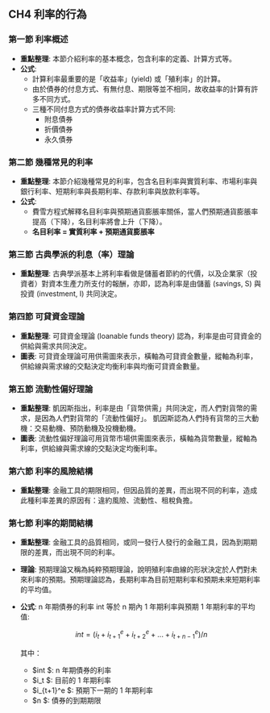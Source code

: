 ## CH4 利率的行為

### 第一節 利率概述

*   **重點整理**: 本節介紹利率的基本概念，包含利率的定義、計算方式等。 
*   **公式**: 
    *   計算利率最重要的是「收益率」(yield) 或「殖利率」的計算。
    *   由於債券的付息方式、有無付息、期限等並不相同，故收益率的計算有許多不同方式。
    *   三種不同付息方式的債券收益率計算方式不同: 
        *   附息債券
        *   折價債券
        *   永久債券

### 第二節 幾種常見的利率

*   **重點整理**: 本節介紹幾種常見的利率，包含名目利率與實質利率、市場利率與銀行利率、短期利率與長期利率、存款利率與放款利率等。
*   **公式**:
    *   費雪方程式解釋名目利率與預期通貨膨脹率關係，當人們預期通貨膨脹率提高（下降），名目利率將會上升（下降）。
    *   **名目利率 = 實質利率 + 預期通貨膨脹率**

### 第三節 古典學派的利息（率）理論

*   **重點整理**: 古典學派基本上將利率看做是儲蓄者節約的代價，以及企業家（投資者）對資本生產力所支付的報酬，亦即，認為利率是由儲蓄 (savings, S) 與投資 (investment, I) 共同決定。

### 第四節 可貸資金理論

*   **重點整理**: 可貸資金理論 (loanable funds theory) 認為，利率是由可貸資金的供給與需求共同決定。
*   **圖表**: 可貸資金理論可用供需圖來表示，橫軸為可貸資金數量，縱軸為利率，供給線與需求線的交點決定均衡利率與均衡可貸資金數量。

### 第五節 流動性偏好理論

*   **重點整理**: 凱因斯指出，利率是由「貨幣供需」共同決定，而人們對貨幣的需求，是因為人們對貨幣的「流動性偏好」。 凱因斯認為人們持有貨幣的三大動機：交易動機、預防動機及投機動機。
*   **圖表**: 流動性偏好理論可用貨幣市場供需圖來表示，橫軸為貨幣數量，縱軸為利率，供給線與需求線的交點決定均衡利率。

### 第六節 利率的風險結構

*   **重點整理**: 金融工具的期限相同，但因品質的差異，而出現不同的利率，造成此種利率差異的原因有：違約風險、流動性、租稅負擔。

### 第七節 利率的期間結構

*   **重點整理**: 金融工具的品質相同，或同一發行人發行的金融工具，因為到期期限的差異，而出現不同的利率。
*   **理論**: 預期理論又稱為純粹預期理論，說明殖利率曲線的形狀決定於人們對未來利率的預期。預期理論認為，長期利率為目前短期利率和預期未來短期利率的平均值。
*   **公式**: n 年期債券的利率 int 等於 n 期內 1 年期利率與預期 1 年期利率的平均值:

    $$int = (i_t + i_{t+1}^e + i_{t+2}^e + ... + i_{t+n-1}^e) / n $$

    其中：

    *   $int $: n 年期債券的利率
    *   $i_t $:  目前的 1 年期利率
    *   $i_{t+1}^e $: 預期下一期的 1 年期利率
    *   $n $: 債券的到期期限
